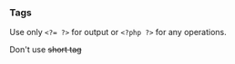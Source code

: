 ### Tags
Use only `<?= ?>` for output or `<?php ?>` for any operations. 

Don't use ~~short tag~~ <code style="background:#fde"><? ?></code>

